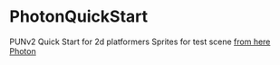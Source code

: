 # PhotonQuickStart
PUNv2 Quick Start for 2d platformers
Sprites for test scene [from here](https://assetstore.unity.com/publishers/26641)
[Photon](https://www.photonengine.com/)
